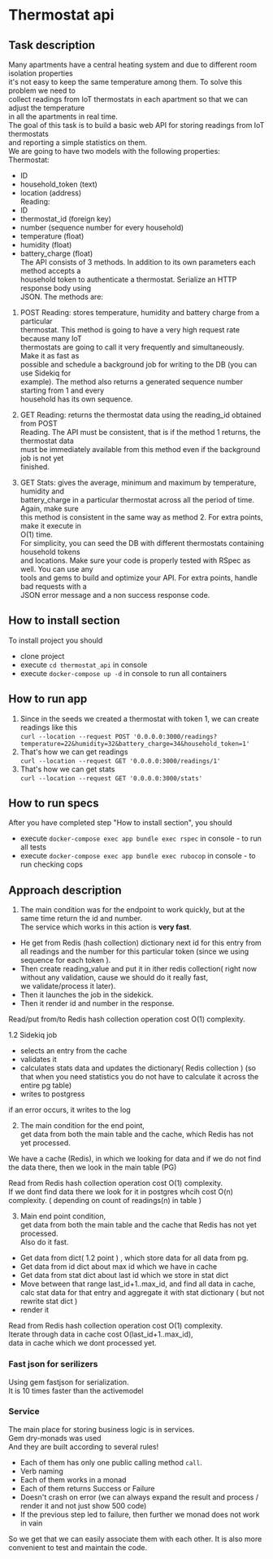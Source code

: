 # Thermostat api                 
                 
## Task description                 
Many apartments have a central heating system and due to different room isolation properties                                  
it's not easy to keep the same temperature among them. To solve this problem we need to                 
collect readings from IoT thermostats in each apartment so that we can adjust the temperature                 
in all the apartments in real time.                 
The goal of this task is to build a basic web API for storing readings from IoT thermostats                 
and reporting a simple statistics on them.                 
We are going to have two models with the following properties:                 
Thermostat:                 
- ID                 
- household_token (text)                 
- location (address)                 
Reading:                 
- ID                 
- thermostat_id (foreign key)                                  
- number (sequence number for every household)                                  
- temperature (float)                                  
- humidity (float)                 
- battery_charge (float)                 
The API consists of 3 methods. In addition to its own parameters each method accepts a                 
household token to authenticate a thermostat. Serialize an HTTP response body using                 
JSON. The methods are:                 
1. POST Reading: stores temperature, humidity and battery charge from a particular                 
thermostat. This method is going to have a very high request rate because many IoT                 
thermostats are going to call it very frequently and simultaneously. Make it as fast as                 
possible and schedule a background job for writing to the DB (you can use Sidekiq for                 
example). The method also returns a generated sequence number starting from 1 and every                 
household has its own sequence.                 
                 
2. GET Reading: returns the thermostat data using the reading_id obtained from POST                 
Reading. The API must be consistent, that is if the method 1 returns, the thermostat data                 
must be immediately available from this method even if the background job is not yet                 
finished.                 
3. GET Stats: gives the average, minimum and maximum by temperature, humidity and                 
battery_charge in a particular thermostat across all the period of time. Again, make sure                 
this method is consistent in the same way as method 2. For extra points, make it execute in                 
O(1) time.                 
For simplicity, you can seed the DB with different thermostats containing household tokens                 
and locations. Make sure your code is properly tested with RSpec as well. You can use any                 
tools and gems to build and optimize your API. For extra points, handle bad requests with a                 
JSON error message and a non success response code.                 
                           
## How to install section                  
To install project you should                     
- clone project
- execute `cd thermostat_api`  in console            
- execute `docker-compose up -d` in console to run all containers             
                     
## How to run app                     
1. Since in the seeds we created a thermostat with token 1, we can create readings like this              
`curl --location --request POST '0.0.0.0:3000/readings?temperature=22&humidity=32&battery_charge=34&household_token=1'`                             
2. That's how we can get readings              
`curl --location --request GET '0.0.0.0:3000/readings/1'`              
3. That's how we can get stats              
`curl --location --request GET '0.0.0.0:3000/stats'`              
                    
## How to run specs                     
After you have completed step "How to install section", you should                     
- execute `docker-compose exec app bundle exec rspec` in console - to run all tests                     
- execute `docker-compose exec app bundle exec rubocop` in console - to run checking cops                     
                     
## Approach description                     
1. The main condition was for the endpoint to work quickly, but at the same time return the id and number.                     
The service which works in this action is **very fast**.                     
- He get from Redis (hash collection) dictionary next id for this entry from all readings and the number for this particular token (since we using sequence for each token ).                     
- Then create reading_value and put it in ither redis collection( right now without any validation, cause we should do it really fast,                      
we validate/process it later).                     
- Then it launches the job in the sidekick.                     
- Then it render id and number in the response.                     
                     
Read/put from/to Redis hash collection operation cost O(1) complexity.              
              
1.2 Sidekiq job              
- selects an entry from the cache              
- validates it              
- calculates stats data and updates the dictionary( Redis collection ) (so that when you need statistics you do not have to calculate it across the entire pg table)              
- writes to postgress              
              
if an error occurs, it writes to the log              
                                                       
2. The main condition for the end point,                     
get data from both the main table and the cache, which Redis has not yet processed.                     
                     
We have a cache (Redis), in which we looking for data and if we do not find the data there, then we look in the main table (PG)                              

Read from Redis hash collection operation cost O(1) complexity.                     
If we dont find data there we look for it in postgres whcih cost O(n) complexity. ( depending on count of readings(n) in table )                     
                                          
3. Main end point condition,                     
get data from both the main table and the cache that Redis has not yet processed.                     
Also do it fast.                     
                     
- Get data from dict( 1.2 point ) , which store data for all data from pg.                     
- Get data from id dict about max id which we have in cache                     
- Get data from stat dict about last id which we store in stat dict                     
- Move between that range last_id+1..max_id, and find all data in cache, calc stat data for that entry and aggregate it with stat dictionary ( but not rewrite stat dict )                     
- render it                     
                     
Read from Redis hash collection operation cost O(1) complexity.                                   
Iterate through data in cache cost O(last_id+1..max_id),                                    
data in cache which we dont processed yet.                                   

### Fast json for serilizers                       
Using gem fastjson for serialization.                       
It is 10 times faster than the activemodel                       

### Service           
The main place for storing business logic is in services.                      
Gem dry-monads was used           
And they are built according to several rules!           
- Each of them has only one public calling method `call`.                      
- Verb naming           
- Each of them works in a monad           
- Each of them returns Success or Failure           
- Doesn't crash on error (we can always expand the result and process / render it and not just show 500 code)           
- If the previous step led to failure, then further we monad does not work in vain
           
So we get that we can easily associate them with each other.
It is also more convenient to test and maintain the code.    
